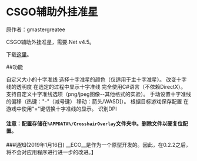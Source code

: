 # CSGO辅助外挂准星

原作者：gmastergreatee

CSGO辅助外挂准星，需要.Net v4.5。

下载[这里](https://github.com/wyfang/CSGO-Crosshair-Overlay/releases/latest)。

##功能

自定义大小的十字准线
选择十字准星的颜色（仅适用于主十字准星）。
改变十字线的透明度
在选定的过程中显示十字准线
完全使用C#语言（不依赖DirectX）。
支持自定义十字准线选项（png/jpeg图像--其他格式的实验）。
手动设置十字准线的偏移（热键："-"（减号键）  移动：箭头/WASD]）。
根据目标游戏保存配置
在游戏中使用"="键切换十字准线的显示。
识别DPI

#### 注意：配置存储在`%APPDATA%/CrosshairOverlay`文件夹中。删除文件以硬复位配置。

###通知(2019年1月16日)
__ECO__是作为一个原型开发的。因此，在0.2.2之后，将不会对应用程序进行进一步的改进。】
